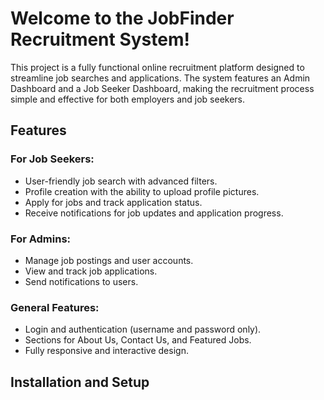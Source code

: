 # Welcome to the JobFinder Recruitment System!

This project is a fully functional online recruitment platform designed to streamline job searches and applications. The system features an Admin Dashboard and a Job Seeker Dashboard, making the recruitment process simple and effective for both employers and job seekers.

## Features

### For Job Seekers:
- User-friendly job search with advanced filters.
- Profile creation with the ability to upload profile pictures.
- Apply for jobs and track application status.
- Receive notifications for job updates and application progress.

### For Admins:
- Manage job postings and user accounts.
- View and track job applications.
- Send notifications to users.

### General Features:
- Login and authentication (username and password only).
- Sections for About Us, Contact Us, and Featured Jobs.
- Fully responsive and interactive design.

## Installation and Setup



